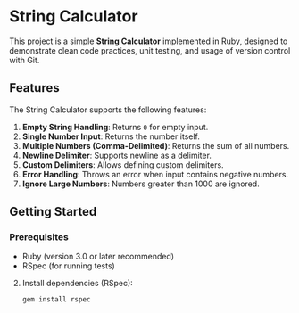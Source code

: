 # String Calculator

This project is a simple **String Calculator** implemented in Ruby, designed to demonstrate clean code practices, unit testing, and usage of version control with Git.

## Features

The String Calculator supports the following features:

1. **Empty String Handling**: Returns `0` for empty input.
2. **Single Number Input**: Returns the number itself.
3. **Multiple Numbers (Comma-Delimited)**: Returns the sum of all numbers.
4. **Newline Delimiter**: Supports newline as a delimiter.
5. **Custom Delimiters**: Allows defining custom delimiters.
6. **Error Handling**: Throws an error when input contains negative numbers.
7. **Ignore Large Numbers**: Numbers greater than 1000 are ignored.
## Getting Started

### Prerequisites
- Ruby (version 3.0 or later recommended)
- RSpec (for running tests)
2. Install dependencies (RSpec):
   ```bash
   gem install rspec
   ```